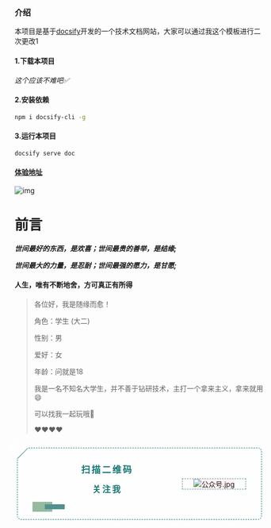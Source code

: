 ### 介绍

本项目是基于[docsify](https://docsify.js.org/#/zh-cn/)开发的一个技术文档网站，大家可以通过我这个模板进行二次更改1

#### 1.下载本项目

*这个应该不难吧✅*

#### 2.安装依赖

```bash
npm i docsify-cli -g
```

#### 3.运行本项目

```bash
docsify serve doc
```

#### [体验地址](http://8.130.113.65/#/)

![img](https://dl4.weshineapp.com/gif/20171127/2904b98ec2d3125df800d8fe3ebb58c4.gif?f=micro_)

# 前言
*<b>世间最好的东西，是欢喜；世间最贵的善举，是结缘;</b>*</p>
*<b>世间最大的力量，是忍耐；世间最强的愿力，是甘愿;</b>*

#### 人生，唯有不断地舍，方可真正有所得 
>各位好，我是随缘而愈！
>
>角色：学生 (大二)
>
>性别：男 
>
>爱好：女
>
>年龄：问就是18
>
>我是一名不知名大学生，并不善于钻研技术，主打一个拿来主义，拿来就用😄
>
>可以找我一起玩哦🤭
>
>
>❤️❤️❤️❤️
<section data-id="10079" class="v3editor " style="border: 0px none; padding: 0px;" data-tools-id="37928"><section style="margin:10px 0px 10px 10px;"><section style="display: flex;justify-content: center;align-items:flex-start;"><section style="width: 30px;height: 30px;border-right:1px solid #187676;background: #fefefe;flex-shrink: 0;margin-left: -26px;margin-bottom: -16px;transform: rotate(45deg);-webkit-transform: rotate(45deg);-moz-transform: rotate(45deg);-ms-transform: rotate(45deg);-o-transform: rotate(45deg);" data-width="30px"></section><section style="margin-left: -16px; margin-top: 14px; border-style: dashed; border-width: 1px; border-color: #187676; background-color: #fefefe; border-radius: 8px; box-sizing: border-box; padding: 15px 30px; width: 100%; text-align: center;" data-width="100%"><section style="display: flex;justify-content:center;align-items:center;"><section style="width:70%;" data-width="70%"><p style="letter-spacing: 3px;"><span style="color: #187676;"><strong><span style="font-size: 18px; letter-spacing: 3px;">扫描二维码</span></strong></span></p><p style="letter-spacing: 3px;"><span style="color: #187676;"><strong><span style="color: #187676; font-size: 17px; letter-spacing: 3px;">关注我</span></strong></span></p><section style="display: flex;align-items:center;"><section style="width:40px;height:20px;background-color:#95ba9f;" data-width="40px"></section><section style="margin-left:-15px;width:40px;height:10px;background-color:#538f8f;" data-width="40px"></section></section></section><section style="width:30%;" data-width="30%"><section style="border-style: dashed;border-width: 1px;border-radius: 0px;border-color: #538f8f;" class=""><img src="http://bjimg01.weijulu.com/151430*20230425232716*168243643613.jpg" title="正在上传..." alt="公众号.jpg" data-tools-id="42297" _src="http://bjimg01.weijulu.com/151430*20230425232716*168243643613.jpg" style="z-index: -1; cursor: pointer; text-align: center; white-space: normal; background-color: #fff2f2;"></section></section></section></section></section></section></section>

